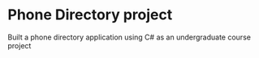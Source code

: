 # Phone Directory project 

Built a phone directory application using C# as an undergraduate course project
